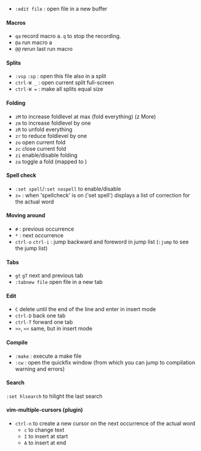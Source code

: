 
- `:edit file` : open file in a new buffer

#### Macros
- `qa` record macro a. `q` to stop the recording.
- `@a` run macro a
- `@@` rerun last run macro

#### Splits
- `:vsp` `:sp` : open this file also in a split
- `ctrl-W _` : open current split full-screen
- `ctrl-W =` : make all splits equal size

#### Folding
- `zM` to increase foldlevel at max (fold everything) (z More)
- `zm` to increase foldlevel by one
- `zR` to unfold everything
- `zr` to reduce foldlevel by one
- `zo` open current fold
- `zc` close current fold
- `zi` enable/disable folding
- `za` toggle a fold (mapped to <s-Tab>)

#### Spell check
- `:set spell`/`:set nospell` to enable/disable
- `z=` : when 'spellcheck' is on ('set spell') displays a list of correction for the actual word

#### Moving around 
- `#` : previous occurrence
- `*` : next occurrence
- `ctrl-o` `ctrl-i` : jump backward and foreword in jump list (`:jump` to see the jump list)

#### Tabs
- `gt` `gT` next and previous tab
- `:tabnew file` open file in a new tab

#### Edit
- `C` delete until the end of the line and enter in insert mode
- `ctrl-D` back one tab
- `ctrl-T` forward one tab
- `>>`, `<<` same, but in insert mode

#### Compile
- `:make` : execute a make file
- `:cw` : open the quickfix window (from which you can jump to compilation warning and errors)

#### Search
`:set hlsearch` to hilight the last search

#### vim-multiple-cursors (plugin)
- `ctrl-n` to create a new cursor on the next occurrence of the actual word
	- `c` to change text
	- `I` to insert at start
	- `A` to insert at end 
